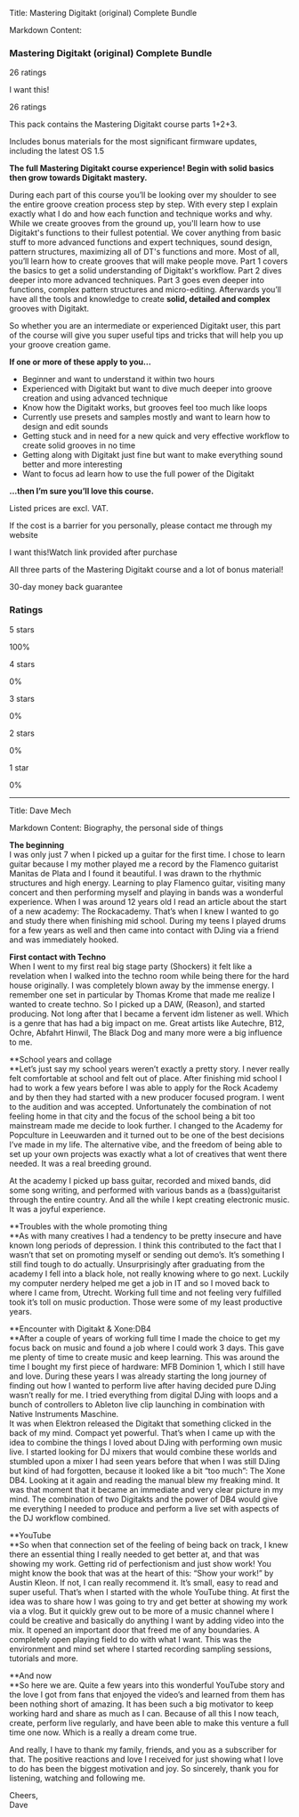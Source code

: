 Title: Mastering Digitakt (original) Complete Bundle

Markdown Content:
### Mastering Digitakt (original) Complete Bundle

26 ratings

I want this!

26 ratings

This pack contains the Mastering Digitakt course parts 1+2+3.

Includes bonus materials for the most significant firmware updates, including the latest OS 1.5

**The full Mastering Digitakt course experience! Begin with solid basics then grow towards Digitakt mastery.**

During each part of this course you’ll be looking over my shoulder to see the entire groove creation process step by step. With every step I explain exactly what I do and how each function and technique works and why. While we create grooves from the ground up, you'll learn how to use Digitakt's functions to their fullest potential. We cover anything from basic stuff to more advanced functions and expert techniques, sound design, pattern structures, maximizing all of DT's functions and more. Most of all, you’ll learn how to create grooves that will make people move. Part 1 covers the basics to get a solid understanding of Digitakt's workflow. Part 2 dives deeper into more advanced techniques. Part 3 goes even deeper into functions, complex pattern structures and micro-editing. Afterwards you’ll have all the tools and knowledge to create **solid, detailed and complex** grooves with Digitakt.

So whether you are an intermediate or experienced Digitakt user, this part of the course will give you super useful tips and tricks that will help you up your groove creation game.

**If one or more of these apply to you…**

*   Beginner and want to understand it within two hours
*   Experienced with Digitakt but want to dive much deeper into groove creation and using advanced technique
*   Know how the Digitakt works, but grooves feel too much like loops
*   Currently use presets and samples mostly and want to learn how to design and edit sounds
*   Getting stuck and in need for a new quick and very effective workflow to create solid grooves in no time
*   Getting along with Digitakt just fine but want to make everything sound better and more interesting
*   Want to focus ad learn how to use the full power of the Digitakt

**...then I’m sure you’ll love this course.**

Listed prices are excl. VAT.

If the cost is a barrier for you personally, please contact me through my website 

I want this!Watch link provided after purchase

All three parts of the Mastering Digitakt course and a lot of bonus material!

30-day money back guarantee

### Ratings

5 stars

100%

4 stars

0%

3 stars

0%

2 stars

0%

1 star

0%

---

Title: Dave Mech

Markdown Content:
Biography, the personal side of things

**The beginning**  
I was only just 7 when I picked up a guitar for the first time. I chose to learn guitar because I my mother played me a record by the Flamenco guitarist Manitas de Plata and I found it beautiful. I was drawn to the rhythmic structures and high energy. Learning to play Flamenco guitar, visiting many concert and then performing myself and playing in bands was a wonderful experience. When I was around 12 years old I read an article about the start of a new academy: The Rockacademy. That’s when I knew I wanted to go and study there when finishing mid school. During my teens I played drums for a few years as well and then came into contact with DJing via a friend and was immediately hooked.

**First contact with Techno**  
When I went to my first real big stage party (Shockers) it felt like a revelation when I walked into the techno room while being there for the hard house originally. I was completely blown away by the immense energy. I remember one set in particular by Thomas Krome that made me realize I wanted to create techno. So I picked up a DAW, (Reason), and started producing. Not long after that I became a fervent idm listener as well. Which is a genre that has had a big impact on me. Great artists like Autechre, B12, Ochre, Abfahrt Hinwil, The Black Dog and many more were a big influence to me.

**School years and collage  
**Let’s just say my school years weren’t exactly a pretty story. I never really felt comfortable at school and felt out of place. After finishing mid school I had to work a few years before I was able to apply for the Rock Academy and by then they had started with a new producer focused program. I went to the audition and was accepted. Unfortunately the combination of not feeling home in that city and the focus of the school being a bit too mainstream made me decide to look further. I changed to the Academy for Popculture in Leeuwarden and it turned out to be one of the best decisions I’ve made in my life. The alternative vibe, and the freedom of being able to set up your own projects was exactly what a lot of creatives that went there needed. It was a real breeding ground.

At the academy I picked up bass guitar, recorded and mixed bands, did some song writing, and performed with various bands as a (bass)guitarist through the entire country. And all the while I kept creating electronic music. It was a joyful experience.

**Troubles with the whole promoting thing  
**As with many creatives I had a tendency to be pretty insecure and have known long periods of depression. I think this contributed to the fact that I wasn’t that set on promoting myself or sending out demo’s. It’s something I still find tough to do actually. Unsurprisingly after graduating from the academy I fell into a black hole, not really knowing where to go next. Luckily my computer nerdery helped me get a job in IT and so I moved back to where I came from, Utrecht. Working full time and not feeling very fulfilled took it’s toll on music production. Those were some of my least productive years.

**Encounter with Digitakt & Xone:DB4  
**After a couple of years of working full time I made the choice to get my focus back on music and found a job where I could work 3 days. This gave me plenty of time to create music and keep learning. This was around the time I bought my first piece of hardware: MFB Dominion 1, which I still have and love. During these years I was already starting the long journey of finding out how I wanted to perform live after having decided pure DJing wasn’t really for me. I tried everything from digital DJing with loops and a bunch of controllers to Ableton live clip launching in combination with Native Instruments Maschine.  
It was when Elektron released the Digitakt that something clicked in the back of my mind. Compact yet powerful. That’s when I came up with the idea to combine the things I loved about DJing with performing own music live. I started looking for DJ mixers that would combine these worlds and stumbled upon a mixer I had seen years before that when I was still DJing but kind of had forgotten, because it looked like a bit “too much”: The Xone DB4. Looking at it again and reading the manual blew my freaking mind. It was that moment that it became an immediate and very clear picture in my mind. The combination of two Digitakts and the power of DB4 would give me everything I needed to produce and perform a live set with aspects of the DJ workflow combined.

**YouTube  
**So when that connection set of the feeling of being back on track, I knew there an essential thing I really needed to get better at, and that was showing my work. Getting rid of perfectionism and just show work! You might know the book that was at the heart of this: “Show your work!” by Austin Kleon. If not, I can really recommend it. It’s small, easy to read and super useful. That’s when I started with the whole YouTube thing. At first the idea was to share how I was going to try and get better at showing my work via a vlog. But it quickly grew out to be more of a music channel where I could be creative and basically do anything I want by adding video into the mix. It opened an important door that freed me of any boundaries. A completely open playing field to do with what I want. This was the environment and mind set where I started recording sampling sessions, tutorials and more.

**And now  
**So here we are. Quite a few years into this wonderful YouTube story and the love I got from fans that enjoyed the video’s and learned from them has been nothing short of amazing. It has been such a big motivator to keep working hard and share as much as I can. Because of all this I now teach, create, perform live regularly, and have been able to make this venture a full time one now. Which is a really a dream come true.

And really, I have to thank my family, friends, and you as a subscriber for that. The positive reactions and love I received for just showing what I love to do has been the biggest motivation and joy. So sincerely, thank you for listening, watching and following me.

Cheers,  
Dave
